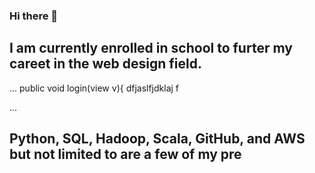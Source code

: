 ### Hi there 👋
## I am currently enrolled in school to furter my careet in the web design field.

>
...
public void login(view v){
dfjaslfjdklaj
f
>
...

 ## Python, SQL, Hadoop, Scala, GitHub, and AWS but not limited to are a few of my pre

